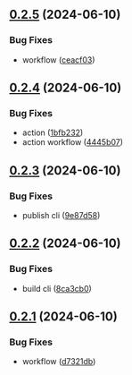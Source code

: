 ## [0.2.5](https://github.com/tiavina-mika/check-password-complexity/compare/v0.2.4...v0.2.5) (2024-06-10)


### Bug Fixes

* workflow ([ceacf03](https://github.com/tiavina-mika/check-password-complexity/commit/ceacf03743c17ca826e20ae5f8b656e7ed43c2f3))



## [0.2.4](https://github.com/tiavina-mika/check-password-complexity/compare/v0.2.3...v0.2.4) (2024-06-10)


### Bug Fixes

* action ([1bfb232](https://github.com/tiavina-mika/check-password-complexity/commit/1bfb2322154a1103ad89794691d37ccdfce67730))
* action workflow ([4445b07](https://github.com/tiavina-mika/check-password-complexity/commit/4445b077414bc16fa5751f6e39a0409f60a9b1d6))



## [0.2.3](https://github.com/tiavina-mika/check-password-complexity/compare/v0.2.2...v0.2.3) (2024-06-10)


### Bug Fixes

* publish cli ([9e87d58](https://github.com/tiavina-mika/check-password-complexity/commit/9e87d584d799397f874ecfc5effc264be75c749f))



## [0.2.2](https://github.com/tiavina-mika/check-password-complexity/compare/v0.2.1...v0.2.2) (2024-06-10)


### Bug Fixes

* build cli ([8ca3cb0](https://github.com/tiavina-mika/check-password-complexity/commit/8ca3cb023b2a517c020a861de4b5f9793d00fbe6))



## [0.2.1](https://github.com/tiavina-mika/check-password-complexity/compare/v0.2.0...v0.2.1) (2024-06-10)


### Bug Fixes

* workflow ([d7321db](https://github.com/tiavina-mika/check-password-complexity/commit/d7321db4434e6e73c189d3cf67ae4d80a99f25bd))



